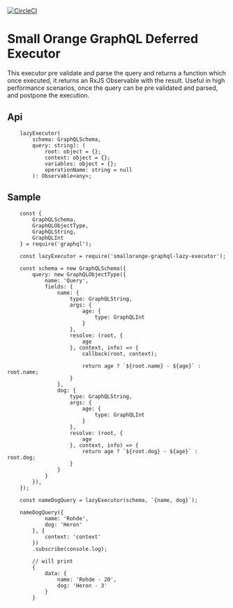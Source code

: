 [![CircleCI](https://circleci.com/gh/feliperohdee/smallorange-graphql-lazy-executor.svg?style=svg)](https://circleci.com/gh/feliperohdee/smallorange-graphql-lazy-executor)

# Small Orange GraphQL Deferred Executor

This executor pre validate and parse the query and returns a function which once executed, it returns an RxJS Observable with the result. Useful in high performance scenarios, once the query can be pre validated and parsed, and postpone the execution.

## Api
		lazyExecutor(
			schema: GraphQLSchema, 
			query: string): (
				root: object = {};
				context: object = {};
				variables: object = {};
				operationName: string = null
			): Observable<any>;

## Sample
		const {
		    GraphQLSchema,
		    GraphQLObjectType,
		    GraphQLString,
		    GraphQLInt
		} = require('graphql');

		const lazyExecutor = require('smallorange-graphql-lazy-executor');

		const schema = new GraphQLSchema({
		    query: new GraphQLObjectType({
		        name: 'Query',
		        fields: {
		            name: {
		                type: GraphQLString,
		                args: {
		                    age: {
		                        type: GraphQLInt
		                    }
		                },
		                resolve: (root, {
		                    age
		                }, context, info) => {
		                    callback(root, context);

		                    return age ? `${root.name} - ${age}` : root.name;
		                }
		            },
		            dog: {
		                type: GraphQLString,
		                args: {
		                    age: {
		                        type: GraphQLInt
		                    }
		                },
		                resolve: (root, {
		                    age
		                }, context, info) => {
		                    return age ? `${root.dog} - ${age}` : root.dog;
		                }
		            }
		        }
		    }),
		});

		const nameDogQuery = lazyExecutor(schema, `{name, dog}`);

        nameDogQuery({
                name: 'Rohde',
                dog: 'Heron'
            }, {
                context: 'context'
            })
            .subscribe(console.log);

            // will print
            {
            	data: {
	                name: 'Rohde - 20',
	                dog: 'Heron - 3'
	            }
            }
